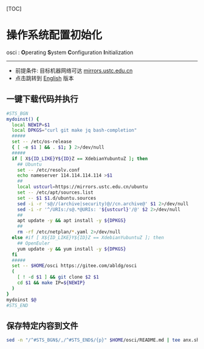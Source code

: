 [TOC]

# 操作系统配置初始化

osci : **O**perating **S**ystem **C**onfiguration **I**nitialization

----

- 前提条件: 目标机器网络可达 [mirrors.ustc.edu.cn][ustc]
- 点击跳转到 [English](README.md) 版本


[ustc]: https://mirrors.ustc.edu.cn/ubuntu


## 一键下载代码并执行

```bash
#STS_BGN
mydoinst() {
  local NEWIP=$1
  local DPKGS="curl git make jq bash-completion"
  #####
  set -- /etc/os-release
  { [ -e $1 ] && . $1; } 2>/dev/null
  #####
  if [ X${ID_LIKE}Y${ID}Z == XdebianYubuntuZ ]; then
    ## Ubuntu
    set -- /etc/resolv.conf
    echo nameserver 114.114.114.114 >$1
    ##
    local ustcurl=https://mirrors.ustc.edu.cn/ubuntu
    set -- /etc/apt/sources.list
    set -- $1 $1.d/ubuntu.sources
    sed -i -r 's@//(archive|security)@//cn.archive@' $1 2>/dev/null
    sed -i -r '^/URIs:/s@.*@URIs: '${ustcurl}'/@' $2 2>/dev/null
    ##
    apt update -y && apt install -y ${DPKGS}
    ##
    rm -rf /etc/netplan/*.yaml 2>/dev/null
  else #if [ X${ID_LIKE}Y${ID}Z == XdebianYubuntuZ ]; then
    ## OpenEuler
    yum update -y && yum install -y ${DPKGS}
  fi
  #####
  set -- $HOME/osci https://gitee.com/abldg/osci
  (
    [ ! -d $1 ] && git clone $2 $1
    cd $1 && make IP=${NEWIP}
  )
}
mydoinst $@
#STS_END
```

## 保存特定内容到文件

```bash
sed -n "/^#STS_BGN$/,/^#STS_END$/{p}" $HOME/osci/README.md | tee anx.sh
```
